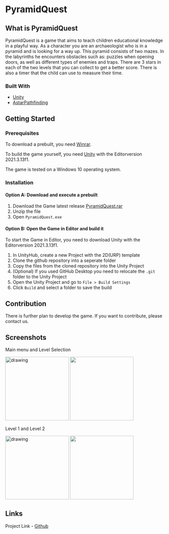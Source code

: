 # PyramidQuest
## What is PyramidQuest
PyramidQuest is a game that aims to teach children educational knowledge in a playful way. As a character you are an archaeologist who is in a pyramid and is looking for a way up. This pyramid consists of two mazes. In the labyrinths he encounters obstacles such as: puzzles when opening doors, as well as different types of enemies and traps. There are 3 stars in each of the two levels that you can collect to get a better score. There is also a timer that the child can use to measure their time.

### Built With

* [Unity](https://unity.com/de)
* [AstarPathfinding](https://arongranberg.com/astar/)

## Getting Started
### Prerequisites

To download a prebuilt, you need [Winrar](https://www.win-rar.com/predownload.html?&L=1).

To build the game yourself, you need [Unity](https://unity3d.com/get-unity/download) with the Editorversion 2021.3.13f1.

The game is tested on a Windows 10 operating system.

### Installation
    
#### Option A: Download and execute a prebuilt  
1.  Download the Game latest release [PyramidQuest.rar](https://github.com/B4-Group/swe_b4/releases/download/v1.5/PyramidQuest.v1.5.rar)
2.  Unzip the file
3.  Open `PyramidQuest.exe`

#### Option B: Open the Game in Editor and build it
To start the Game in Editor, you need to download Unity with the Editorversion 2021.3.13f1.

1. In UnityHub, create a new Project with the 2D(URP) template
2. Clone the github repository into a seperate folder
3. Copy the files from the cloned repository into the Unity Project
4. (Optional) If you used GitHub Desktop you need to relocate the `.git` folder to the Unity Project
5. Open the Unity Project and go to `File > Build Settings`
6. Click `Build` and select a folder to save the build


## Contribution
There is further plan to develop the game. If you want to contribute, please contact us.
##  Screenshots

Main menu and Level Selection
<p float left>
<img src="https://user-images.githubusercontent.com/85135956/212555650-06388364-e52d-40e7-8060-671187b25501.png" alt="drawing" width="200"/>
<img src="https://user-images.githubusercontent.com/85135956/212555802-0ab8a511-e46e-4a54-a0d7-c8a16b6e0b20.png" width="200"/>
</p>

Level 1 and Level 2
<p float left>
<img src="https://user-images.githubusercontent.com/85135956/212556218-8a0a9523-a6a6-4346-92be-3d6a6c8e2ea0.png" alt="drawing" width="200"/>
<img src="https://user-images.githubusercontent.com/85135956/212556235-d031d9fc-64a8-48f4-9897-8ad6bf22c981.png" width="200"/>
</p>

## Links

Project Link  - [Github](https://github.com/B4-Group/swe_b4)
